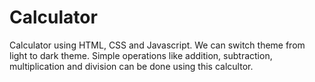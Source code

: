 # Calculator
Calculator using HTML, CSS and Javascript. We can switch theme from light to dark theme. Simple operations like addition, subtraction, multiplication and division can be done using this calcultor.

